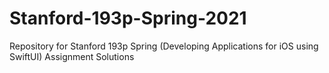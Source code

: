 # Stanford-193p-Spring-2021

Repository for Stanford 193p Spring (Developing Applications for iOS using SwiftUI) Assignment Solutions

